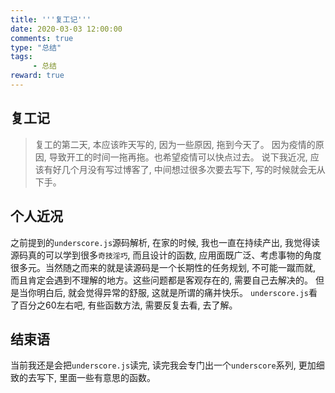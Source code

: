 ```yaml
---
title: '''复工记'''
date: 2020-03-03 12:00:00
comments: true
type: "总结"
tags:
     - 总结
reward: true
---
```

## 复工记
> 复工的第二天, 本应该昨天写的, 因为一些原因, 拖到今天了。 因为疫情的原因, 导致开工的时间一拖再拖。也希望疫情可以快点过去。 说下我近况, 应该有好几个月没有写过博客了, 中间想过很多次要去写下, 写的时候就会无从下手。

<!--more-->

## 个人近况
之前提到的`underscore.js`源码解析, 在家的时候, 我也一直在持续产出, 我觉得读源码真的可以学到很多`奇技淫巧`, 而且设计的函数, 应用面既广泛、考虑事物的角度很多元。当然随之而来的就是读源码是一个长期性的任务规划, 不可能一蹴而就, 而且肯定会遇到不理解的地方。这些问题都是客观存在的, 需要自己去解决的。
但是当你明白后, 就会觉得异常的舒服, 这就是所谓的痛并快乐。
`underscore.js`看了百分之60左右吧, 有些函数方法, 需要反复去看, 去了解。

## 结束语
当前我还是会把`underscore.js`读完, 读完我会专门出一个`underscore`系列, 更加细致的去写下, 里面一些有意思的函数。

